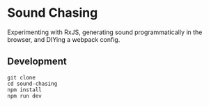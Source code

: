# Sound Chasing

Experimenting with RxJS, generating sound programmatically in the browser, and DIYing a webpack config.

## Development

```
git clone
cd sound-chasing
npm install
npm run dev
```
